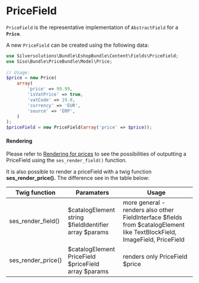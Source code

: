 # PriceField

`PriceField` is the representative implementation of `AbstractField` for a **`Price`**.

A new `PriceField` can be created using the following data:

``` php
use Silversolutions\Bundle\EshopBundle\Content\Fields\PriceField;
use Siso\Bundle\PriceBundle\Model\Price;
 
// Usage: 
$price = new Price(
    array(
        'price' => 99.99,
        'isVatPrice' => true,
        'vatCode' => 19.0,
        'currency' => 'EUR',
        'source' => 'ERP',
    )
);
$priceField = new PriceField(array('price' => $price));
```

#### Rendering

Please refer to [Rendering for prices](../../guide/price_engine/price_engine_templates/rendering_for_prices.md) to see the possibilities of outputting a PriceField using the `ses_render_field()` function.

It is also possible to render a priceField with a twig function **ses\_render\_price().** The difference see in the table below:

|Twig function|Paramaters|Usage|
|--- |--- |--- |
|ses_render_field()|$catalogElement</br>string $fieldIdentifier</br>array $params|more general -</br>renders also other FieldInterface $fields from $catalogElement</br>like TextBlockField, ImageField, PriceField|
|ses_render_price()|$catalogElement</br>PriceField $priceField</br>array $params|renders only PriceField $price|

